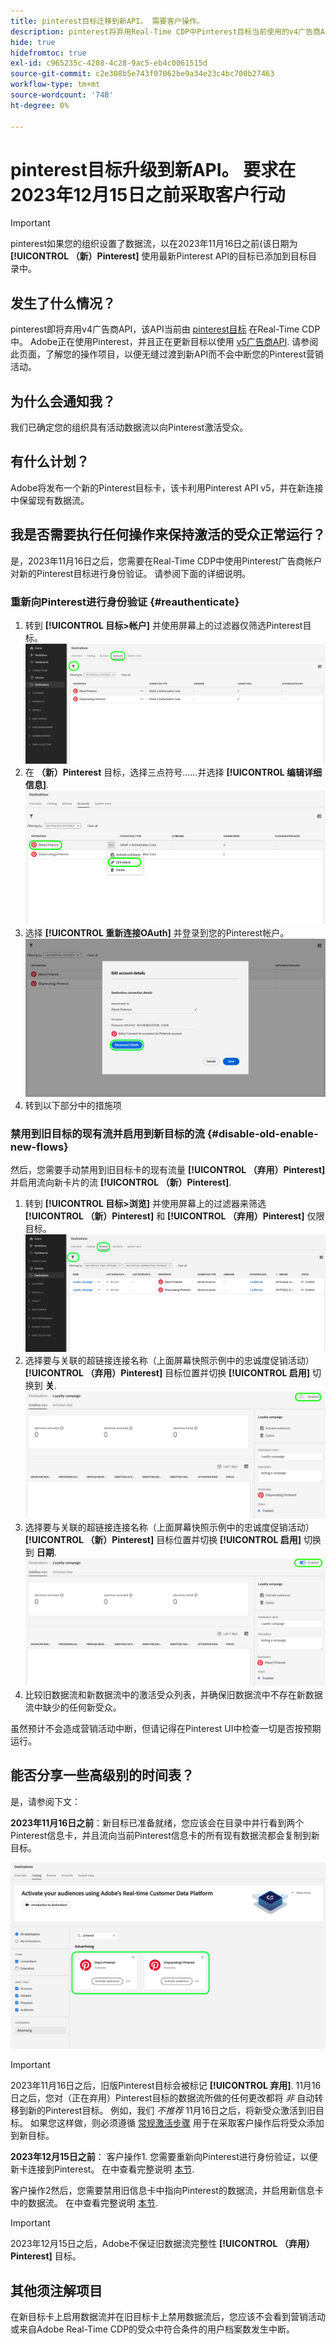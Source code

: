 ```yaml
---
title: pinterest目标迁移到新API。 需要客户操作。
description: pinterest将弃用Real-Time CDP中Pinterest目标当前使用的v4广告商API。 了解您的操作项目，以便无缝过渡到新API而不会中断您的Pinterest营销活动。
hide: true
hidefromtoc: true
exl-id: c965235c-4208-4c28-9ac5-eb4c0061515d
source-git-commit: c2e308b5e743f07062be9a34e23c4bc700b27463
workflow-type: tm+mt
source-wordcount: '748'
ht-degree: 0%

---
```


# pinterest目标升级到新API。 要求在2023年12月15日之前采取客户行动

>[!IMPORTANT]
>
>pinterest如果您的组织设置了数据流，以在2023年11月16日之前(该日期为 **[!UICONTROL （新）Pinterest]** 使用最新Pinterest API的目标已添加到目标目录中。

## 发生了什么情况？

pinterest即将弃用v4广告商API，该API当前由 [pinterest目标](/help/destinations/catalog/advertising/pinterest.md) 在Real-Time CDP中。 Adobe正在使用Pinterest，并且正在更新目标以使用 [v5广告商API](https://developers.pinterest.com/docs/getting-started/migration/). 请参阅此页面，了解您的操作项目，以便无缝过渡到新API而不会中断您的Pinterest营销活动。

## 为什么会通知我？

我们已确定您的组织具有活动数据流以向Pinterest激活受众。

## 有什么计划？

Adobe将发布一个新的Pinterest目标卡，该卡利用Pinterest API v5，并在新连接中保留现有数据流。

## 我是否需要执行任何操作来保持激活的受众正常运行？

是，2023年11月16日之后，您需要在Real-Time CDP中使用Pinterest广告商帐户对新的Pinterest目标进行身份验证。 请参阅下面的详细说明。

### 重新向Pinterest进行身份验证 {#reauthenticate}

1. 转到 **[!UICONTROL 目标>帐户]** 并使用屏幕上的过滤器仅筛选Pinterest目标。
   ![仅筛选Pinterest帐户](/help/destinations/assets/catalog/advertising/pinterest-migration/filter-pinterest-acconts-only.png)
2. 在 **（新）Pinterest** 目标，选择三点符号……并选择 **[!UICONTROL 编辑详细信息]**.
   ![选择编辑详细信息](/help/destinations/assets/catalog/advertising/pinterest-migration/edit-details-pinterest.png)
3. 选择 **[!UICONTROL 重新连接OAuth]** 并登录到您的Pinterest帐户。
   ![选择重新连接OAuth](/help/destinations/assets/catalog/advertising/pinterest-migration/reconnect-oauth-pinterest.png)
4. 转到以下部分中的措施项

### 禁用到旧目标的现有流并启用到新目标的流 {#disable-old-enable-new-flows}

然后，您需要手动禁用到旧目标卡的现有流量 **[!UICONTROL （弃用）Pinterest]** 并启用流向新卡片的流 **[!UICONTROL （新）Pinterest]**.

1. 转到 **[!UICONTROL 目标>浏览]** 并使用屏幕上的过滤器来筛选 **[!UICONTROL （新）Pinterest]** 和 **[!UICONTROL （弃用）Pinterest]** 仅限目标。
   ![仅在“浏览”选项卡中筛选Pinterest数据流](/help/destinations/assets/catalog/advertising/pinterest-migration/filter-pinterest-browse.png)
2. 选择要与关联的超链接连接名称（上面屏幕快照示例中的忠诚度促销活动） **[!UICONTROL （弃用）Pinterest]** 目标位置并切换 **[!UICONTROL 启用]** 切换到 **关**.
   ![为新连接打开和为旧连接关闭](/help/destinations/assets/catalog/advertising/pinterest-migration/enable-disable-toggle-old-destination.png)
3. 选择要与关联的超链接连接名称（上面屏幕快照示例中的忠诚度促销活动） **[!UICONTROL （新）Pinterest]** 目标位置并切换 **[!UICONTROL 启用]** 切换到 **日期**.
   ![为新连接打开和为旧连接关闭](/help/destinations/assets/catalog/advertising/pinterest-migration/enable-disable-toggle-new-destination.png)
4. 比较旧数据流和新数据流中的激活受众列表，并确保旧数据流中不存在新数据流中缺少的任何新受众。

虽然预计不会造成营销活动中断，但请记得在Pinterest UI中检查一切是否按预期运行。

## 能否分享一些高级别的时间表？

是，请参阅下文：

**2023年11月16日之前**：新目标已准备就绪，您应该会在目录中并行看到两个Pinterest信息卡，并且流向当前Pinterest信息卡的所有现有数据流都会复制到新目标。

![并排显示新旧的Pinterest目标](/help/destinations/assets/catalog/advertising/pinterest-migration/pinterest-two-cards-side-by-side.png)

>[!IMPORTANT]
>
>2023年11月16日之后，旧版Pinterest目标会被标记 **[!UICONTROL 弃用]**. <span class="preview">11月16日之后，您对（正在弃用）Pinterest目标的数据流所做的任何更改都将 *非* 自动转移到新的Pinterest目标。 </span>
>例如，我们 *不推荐* 11月16日之后，将新受众激活到旧目标。 如果您这样做，则必须遵循 [常规激活步骤](/help/destinations/ui/activate-segment-streaming-destinations.md) 用于在采取客户操作后将受众添加到新目标。

**2023年12月15日之前**： <span class="preview">客户操作1</span>. 您需要重新向Pinterest进行身份验证，以便新卡连接到Pinterest。 在中查看完整说明 [本节](#reauthenticate).

<span class="preview">客户操作2</span>然后，您需要禁用旧信息卡中指向Pinterest的数据流，并启用新信息卡中的数据流。 在中查看完整说明 [本节](#disable-old-enable-new-flows).

>[!IMPORTANT]
>
>2023年12月15日之后，Adobe不保证旧数据流完整性 **[!UICONTROL （弃用）Pinterest]** 目标。

## 其他须注解项目

在新目标卡上启用数据流并在旧目标卡上禁用数据流后，您应该不会看到营销活动或来自Adobe Real-Time CDP的受众中符合条件的用户档案数发生中断。
